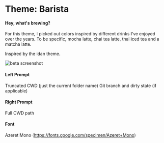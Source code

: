 # Theme: Barista

#### Hey, what's brewing?

For this theme, I picked out colors inspired by different drinks I've enjoyed over the years. To be specific, mocha latte, chai tea latte, thai iced tea and a matcha latte.

Inspired by the idan theme.

![beta screenshot](https://i.imgur.com/XYRgqSI.png)


#### Left Prompt
Truncated CWD (just the current folder name)
Git branch and dirty state (if applicable)

#### Right Prompt
Full CWD path

#### Font 
Azeret Mono (https://fonts.google.com/specimen/Azeret+Mono)
